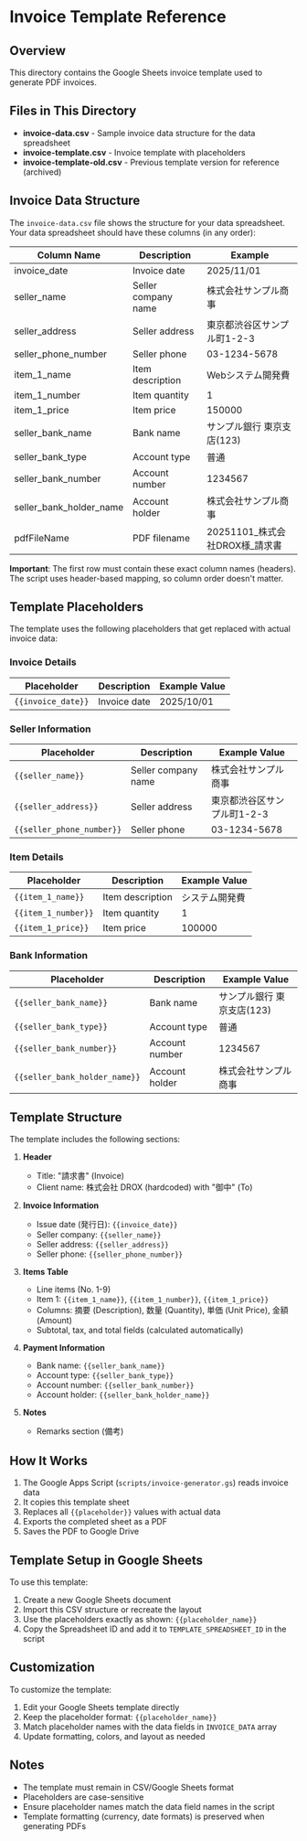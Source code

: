 # Invoice Template Reference

## Overview

This directory contains the Google Sheets invoice template used to generate PDF invoices.

## Files in This Directory

- **invoice-data.csv** - Sample invoice data structure for the data spreadsheet
- **invoice-template.csv** - Invoice template with placeholders
- **invoice-template-old.csv** - Previous template version for reference (archived)

## Invoice Data Structure

The `invoice-data.csv` file shows the structure for your data spreadsheet. Your data spreadsheet should have these columns (in any order):

| Column Name | Description | Example |
|------------|-------------|---------|
| invoice_date | Invoice date | 2025/11/01 |
| seller_name | Seller company name | 株式会社サンプル商事 |
| seller_address | Seller address | 東京都渋谷区サンプル町1-2-3 |
| seller_phone_number | Seller phone | 03-1234-5678 |
| item_1_name | Item description | Webシステム開発費 |
| item_1_number | Item quantity | 1 |
| item_1_price | Item price | 150000 |
| seller_bank_name | Bank name | サンプル銀行 東京支店(123) |
| seller_bank_type | Account type | 普通 |
| seller_bank_number | Account number | 1234567 |
| seller_bank_holder_name | Account holder | 株式会社サンプル商事 |
| pdfFileName | PDF filename | 20251101_株式会社DROX様_請求書 |

**Important**: The first row must contain these exact column names (headers). The script uses header-based mapping, so column order doesn't matter.

## Template Placeholders

The template uses the following placeholders that get replaced with actual invoice data:

### Invoice Details
| Placeholder | Description | Example Value |
|------------|-------------|---------------|
| `{{invoice_date}}` | Invoice date | 2025/10/01 |

### Seller Information
| Placeholder | Description | Example Value |
|------------|-------------|---------------|
| `{{seller_name}}` | Seller company name | 株式会社サンプル商事 |
| `{{seller_address}}` | Seller address | 東京都渋谷区サンプル町1-2-3 |
| `{{seller_phone_number}}` | Seller phone | 03-1234-5678 |

### Item Details
| Placeholder | Description | Example Value |
|------------|-------------|---------------|
| `{{item_1_name}}` | Item description | システム開発費 |
| `{{item_1_number}}` | Item quantity | 1 |
| `{{item_1_price}}` | Item price | 100000 |

### Bank Information
| Placeholder | Description | Example Value |
|------------|-------------|---------------|
| `{{seller_bank_name}}` | Bank name | サンプル銀行 東京支店(123) |
| `{{seller_bank_type}}` | Account type | 普通 |
| `{{seller_bank_number}}` | Account number | 1234567 |
| `{{seller_bank_holder_name}}` | Account holder | 株式会社サンプル商事 |

## Template Structure

The template includes the following sections:

1. **Header**
   - Title: "請求書" (Invoice)
   - Client name: 株式会社 DROX (hardcoded) with "御中" (To)

2. **Invoice Information**
   - Issue date (発行日): `{{invoice_date}}`
   - Seller company: `{{seller_name}}`
   - Seller address: `{{seller_address}}`
   - Seller phone: `{{seller_phone_number}}`

3. **Items Table**
   - Line items (No. 1-9)
   - Item 1: `{{item_1_name}}`, `{{item_1_number}}`, `{{item_1_price}}`
   - Columns: 摘要 (Description), 数量 (Quantity), 単価 (Unit Price), 金額 (Amount)
   - Subtotal, tax, and total fields (calculated automatically)

4. **Payment Information**
   - Bank name: `{{seller_bank_name}}`
   - Account type: `{{seller_bank_type}}`
   - Account number: `{{seller_bank_number}}`
   - Account holder: `{{seller_bank_holder_name}}`

5. **Notes**
   - Remarks section (備考)

## How It Works

1. The Google Apps Script (`scripts/invoice-generator.gs`) reads invoice data
2. It copies this template sheet
3. Replaces all `{{placeholder}}` values with actual data
4. Exports the completed sheet as a PDF
5. Saves the PDF to Google Drive

## Template Setup in Google Sheets

To use this template:

1. Create a new Google Sheets document
2. Import this CSV structure or recreate the layout
3. Use the placeholders exactly as shown: `{{placeholder_name}}`
4. Copy the Spreadsheet ID and add it to `TEMPLATE_SPREADSHEET_ID` in the script

## Customization

To customize the template:

1. Edit your Google Sheets template directly
2. Keep the placeholder format: `{{placeholder_name}}`
3. Match placeholder names with the data fields in `INVOICE_DATA` array
4. Update formatting, colors, and layout as needed

## Notes

- The template must remain in CSV/Google Sheets format
- Placeholders are case-sensitive
- Ensure placeholder names match the data field names in the script
- Template formatting (currency, date formats) is preserved when generating PDFs
